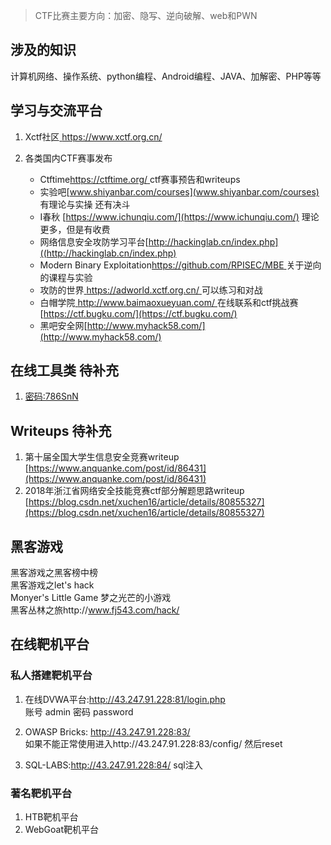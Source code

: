 >CTF比赛主要方向：加密、隐写、逆向破解、web和PWN

## 涉及的知识
计算机网络、操作系统、python编程、Android编程、JAVA、加解密、PHP等等

## 学习与交流平台
1. Xctf社区[ https://www.xctf.org.cn/ ](https://www.xctf.org.cn/)

2. 各类国内CTF赛事发布
    + Ctftime[https://ctftime.org/ ](https://ctftime.org/ )ctf赛事预告和writeups
    + 实验吧[www.shiyanbar.com/courses](www.shiyanbar.com/courses)  有理论与实操 还有决斗
    + I春秋 [https://www.ichunqiu.com/](https://www.ichunqiu.com/)   理论更多，但是有收费
    + 网络信息安全攻防学习平台[http://hackinglab.cn/index.php]((http://hackinglab.cn/index.php)
    + Modern Binary Exploitation[https://github.com/RPISEC/MBE ](https://github.com/RPISEC/MBE )关于逆向的课程与实验
    + 攻防的世界[ https://adworld.xctf.org.cn/ ]( https://adworld.xctf.org.cn/)可以练习和对战
    + 白帽学院[ http://www.baimaoxueyuan.com/ ]( http://www.baimaoxueyuan.com/ )在线联系和ctf挑战赛
[https://ctf.bugku.com/](https://ctf.bugku.com/)
    + 黑吧安全网[http://www.myhack58.com/](http://www.myhack58.com/)
          
## 在线工具类 待补充  
1. [密码:786SnN](https://www.fageka.com/Home/Index/tiqu.html?id=H20190713102948lXAqF51670)

## Writeups  待补充
1. 第十届全国大学生信息安全竞赛writeup [https://www.anquanke.com/post/id/86431](https://www.anquanke.com/post/id/86431)
2. 2018年浙江省网络安全技能竞赛ctf部分解题思路writeup  
[https://blog.csdn.net/xuchen16/article/details/80855327](https://blog.csdn.net/xuchen16/article/details/80855327)

## 黑客游戏

黑客游戏之黑客榜中榜  
黑客游戏之let's hack  
Monyer's Little Game 梦之光芒的小游戏  
黑客丛林之旅http://www.fj543.com/hack/

## 在线靶机平台
### 私人搭建靶机平台
1. 在线DVWA平台:http://43.247.91.228:81/login.php  
账号 admin
密码 password
2. OWASP Bricks: http://43.247.91.228:83/  
如果不能正常使用进入http://43.247.91.228:83/config/ 然后reset

3. SQL-LABS:http://43.247.91.228:84/
   sql注入
### 著名靶机平台
1. HTB靶机平台
2. WebGoat靶机平台


```{.python .input}

```
